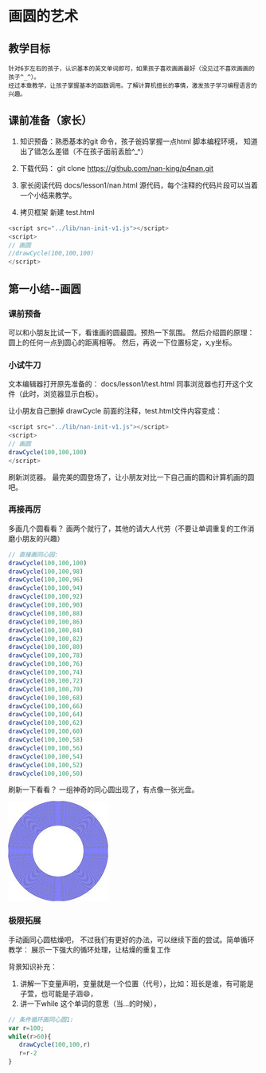 # 画圆的艺术

## 教学目标
	针对6岁左右的孩子，认识基本的英文单词即可，如果孩子喜欢画画最好（没见过不喜欢画画的孩子^_^）。
	经过本章教学，让孩子掌握基本的函数调用。了解计算机擅长的事情，激发孩子学习编程语言的兴趣。

## 课前准备（家长）
1. 知识预备：熟悉基本的git 命令，孩子爸妈掌握一点html 脚本编程环境， 知道出了错怎么差错（不在孩子面前丢脸^_^）
2. 下载代码：
   git clone https://github.com/nan-king/p4nan.git
   
3. 家长阅读代码 
   docs/lesson1/nan.html 源代码，每个注释的代码片段可以当着一个小结来教学。
4. 拷贝框架
   新建 test.html
```js
<script src="../lib/nan-init-v1.js"></script>
<script>
// 画圆
//drawCycle(100,100,100)
</script>
```

## 第一小结--画圆
### 课前预备
可以和小朋友比试一下，看谁画的圆最圆。预热一下氛围。
然后介绍圆的原理： 圆上的任何一点到圆心的距离相等。
然后，再说一下位置标定，x,y坐标。
### 小试牛刀

文本编辑器打开原先准备的：  docs/lesson1/test.html
同事浏览器也打开这个文件（此时，浏览器显示白板）。

让小朋友自己删掉  drawCycle 前面的注释，test.html文件内容变成：

```js
<script src="../lib/nan-init-v1.js"></script>
<script>
// 画圆
drawCycle(100,100,100)
</script>

```
刷新浏览器。
最完美的圆登场了，让小朋友对比一下自己画的圆和计算机画的圆吧。



### 再接再厉

多画几个圆看看？ 画两个就行了，其他的请大人代劳（不要让单调重复的工作消磨小朋友的兴趣）

```js
// 直接画同心园:
drawCycle(100,100,100)
drawCycle(100,100,98)
drawCycle(100,100,96)
drawCycle(100,100,94)
drawCycle(100,100,92)
drawCycle(100,100,90)
drawCycle(100,100,88)
drawCycle(100,100,86)
drawCycle(100,100,84)
drawCycle(100,100,82)
drawCycle(100,100,80)
drawCycle(100,100,78)
drawCycle(100,100,76)
drawCycle(100,100,74)
drawCycle(100,100,72)
drawCycle(100,100,70)
drawCycle(100,100,68)
drawCycle(100,100,66)
drawCycle(100,100,64)
drawCycle(100,100,62)
drawCycle(100,100,60)
drawCycle(100,100,58)
drawCycle(100,100,56)
drawCycle(100,100,54)
drawCycle(100,100,52)
drawCycle(100,100,50)

```
刷新一下看看？ 一组神奇的同心圆出现了，有点像一张光盘。

![同心圆](../images/lesson1/cycle.jpg "concentric circles")

### 极限拓展

手动画同心圆枯燥吧， 不过我们有更好的办法，可以继续下面的尝试。简单循环教学：
展示一下强大的循环处理，让枯燥的重复工作

背景知识补充：
1. 讲解一下变量声明，变量就是一个位置（代号），比如：班长是谁，有可能是子萱，也可能是子涵😄，
2. 讲一下while 这个单词的意思（当…的时候），

```js
// 条件循环画同心圆1:
var r=100;
while(r>60){
   drawCycle(100,100,r)
   r=r-2
}

```
